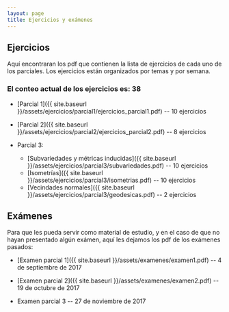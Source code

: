 ```yaml
---
layout: page
title: Ejercicios y exámenes
---
```

## Ejercicios
Aquí encontraran los pdf que contienen la lista de ejercicios de cada uno de los parciales. Los ejercicios están organizados por temas y por semana.

### El conteo actual de los ejercicios es: **38**

*   [Parcial 1]({{ site.baseurl }}/assets/ejercicios/parcial1/ejercicios_parcial1.pdf) -- 10 ejercicios

*   [Parcial 2]({{ site.baseurl }}/assets/ejercicios/parcial2/ejercicios_parcial2.pdf) -- 8 ejercicios

*   Parcial 3:
    *    [Subvariedades y métricas inducidas]({{ site.baseurl }}/assets/ejercicios/parcial3/subvariedades.pdf) -- 10 ejercicios
    *    [Isometrías]({{ site.baseurl }}/assets/ejercicios/parcial3/isometrias.pdf) -- 10 ejercicios
    *    [Vecindades normales]({{ site.baseurl }}/assets/ejercicios/parcial3/geodesicas.pdf) -- 2 ejercicios


## Exámenes

Para que les pueda servir como material de estudio, y en el caso de que no hayan presentado algún exámen, aquí les dejamos los pdf de los exámenes pasados:

*   [Examen parcial 1]({{ site.baseurl }}/assets/examenes/examen1.pdf) -- 4 de septiembre de 2017

*   [Examen parcial 2]({{ site.baseurl }}/assets/examenes/examen2.pdf) -- 19 de octubre de 2017

*   Examen parcial 3 -- 27 de noviembre de 2017
